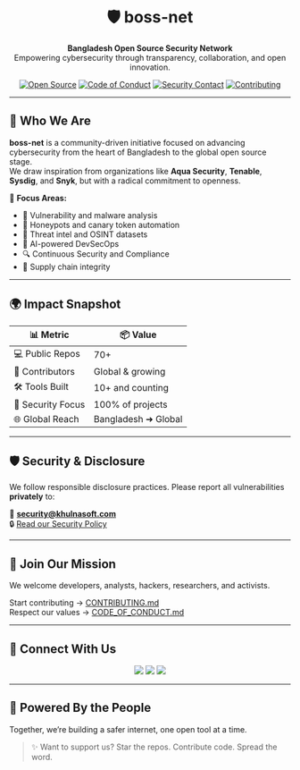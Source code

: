 <h1 align="center">🛡️ boss-net</h1>
<p align="center">
  <b>Bangladesh Open Source Security Network</b><br>
  Empowering cybersecurity through transparency, collaboration, and open innovation.
</p>

<p align="center">
  <a href="https://github.com/boss-net"><img src="https://img.shields.io/badge/Open%20Source-100%25-green?style=flat-square" alt="Open Source"></a>
  <a href="https://github.com/boss-net/.github/blob/main/CODE_OF_CONDUCT.md"><img src="https://img.shields.io/badge/Conduct-Respectful-blueviolet?style=flat-square" alt="Code of Conduct"></a>
  <a href="mailto:security@khulnasoft.com"><img src="https://img.shields.io/badge/Report-Security%20Issue-red?style=flat-square" alt="Security Contact"></a>
  <a href="https://github.com/boss-net/.github/blob/main/CONTRIBUTING.md"><img src="https://img.shields.io/badge/Contributions-Welcome-brightgreen?style=flat-square" alt="Contributing"></a>
</p>

---

## 🧠 Who We Are

**boss-net** is a community-driven initiative focused on advancing cybersecurity from the heart of Bangladesh to the global open source stage.  
We draw inspiration from organizations like **Aqua Security**, **Tenable**, **Sysdig**, and **Snyk**, but with a radical commitment to openness.

🧬 **Focus Areas:**

- 🐞 Vulnerability and malware analysis  
- 🎣 Honeypots and canary token automation  
- 📡 Threat intel and OSINT datasets  
- 🤖 AI-powered DevSecOps  
- 🔍 Continuous Security and Compliance  
- 🔐 Supply chain integrity

---

## 🌍 Impact Snapshot

| 📊 Metric             | 📦 Value             |
|----------------------|----------------------|
| 💻 Public Repos       | 70+                  |
| 👥 Contributors       | Global & growing     |
| 🛠 Tools Built        | 10+ and counting     |
| 🔐 Security Focus     | 100% of projects     |
| 🌐 Global Reach       | Bangladesh ➜ Global  |

---

## 🛡️ Security & Disclosure

We follow responsible disclosure practices. Please report all vulnerabilities **privately** to:

📩 **[security@khulnasoft.com](mailto:security@khulnasoft.com)**  
🔒 [Read our Security Policy](https://github.com/boss-net/.github/blob/main/SECURITY.md)

---

## 🤝 Join Our Mission

We welcome developers, analysts, hackers, researchers, and activists.

Start contributing → [CONTRIBUTING.md](https://github.com/boss-net/.github/blob/main/CONTRIBUTING.md)  
Respect our values → [CODE_OF_CONDUCT.md](https://github.com/boss-net/.github/blob/main/CODE_OF_CONDUCT.md)

---

## 💬 Connect With Us

<p align="center">
  <a href="mailto:security@khulnasoft.com"><img src="https://img.shields.io/badge/email-security@boss--net.org-blue?style=for-the-badge&logo=gmail"></a>
  <a href="https://github.com/boss-net"><img src="https://img.shields.io/badge/github-boss--net-181717?style=for-the-badge&logo=github"></a>
  <a href="https://boss-net.github.io"><img src="https://img.shields.io/badge/website-boss--net.github.io-0a0a0a?style=for-the-badge&logo=vercel"></a>
</p>

---

## 🧩 Powered By the People

Together, we’re building a safer internet, one open tool at a time.

> ✨ Want to support us? Star the repos. Contribute code. Spread the word.

